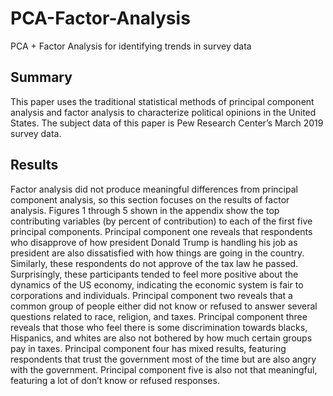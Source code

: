 # PCA-Factor-Analysis
PCA + Factor Analysis for identifying trends in survey data

## Summary

This paper uses the traditional statistical methods of principal component analysis and factor analysis to 
characterize political opinions in the United States. The subject data of this paper is Pew Research 
Center’s March 2019 survey data.

## Results

Factor analysis did not produce meaningful differences from principal component analysis, so this 
section focuses on the results of factor analysis. Figures 1 through 5 shown in the appendix show the top 
contributing variables (by percent of contribution) to each of the first five principal components. 
Principal component one reveals that respondents who disapprove of how president Donald Trump is 
handling his job as president are also dissatisfied with how things are going in the country. Similarly, 
these respondents do not approve of the tax law he passed. Surprisingly, these participants tended to 
feel more positive about the dynamics of the US economy, indicating the economic system is fair to 
corporations and individuals. Principal component two reveals that a common group of people either 
did not know or refused to answer several questions related to race, religion, and taxes. Principal 
component three reveals that those who feel there is some discrimination towards blacks, Hispanics, 
and whites are also not bothered by how much certain groups pay in taxes. Principal component four 
has mixed results, featuring respondents that trust the government most of the time but are also angry 
with the government. Principal component five is also not that meaningful, featuring a lot of don’t know 
or refused responses.
